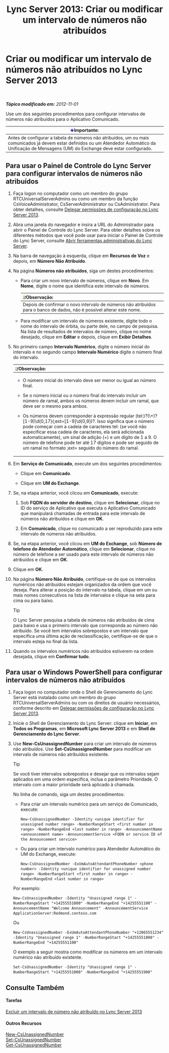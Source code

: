 ﻿---
title: 'Lync Server 2013: Criar ou modificar um intervalo de números não atribuídos'
TOCTitle: Criar ou modificar um intervalo de números não atribuídos
ms:assetid: a102b226-0460-4d5c-82f9-79b8444fa958
ms:mtpsurl: https://technet.microsoft.com/pt-br/library/Gg412748(v=OCS.15)
ms:contentKeyID: 49307645
ms.date: 05/19/2016
mtps_version: v=OCS.15
ms.translationtype: HT
---

# Criar ou modificar um intervalo de números não atribuídos no Lync Server 2013

 

_**Tópico modificado em:** 2012-11-01_

Use um dos seguintes procedimentos para configurar intervalos de números não atribuídos para o Aplicativo Comunicado.

<table>
<thead>
<tr class="header">
<th><img src="images/Gg425939.important(OCS.15).gif" title="important" alt="important" />Importante:</th>
</tr>
</thead>
<tbody>
<tr class="odd">
<td>Antes de configurar a tabela de números não atribuídos, um ou mais comunicados já devem estar definidos ou um Atendedor Automático da Unificação de Mensagens (UM) do Exchange deve estar configurado.</td>
</tr>
</tbody>
</table>


## Para usar o Painel de Controle do Lync Server para configurar intervalos de números não atribuídos

1.  Faça logon no computador como um membro do grupo RTCUniversalServerAdmins ou como um membro da função CsVoiceAdministrator, CsServerAdministrator ou CsAdministrator. Para obter detalhes, consulte [Delegar permissões de configuração no Lync Server 2013](lync-server-2013-delegate-setup-permissions.md).

2.  Abra uma janela do navegador e insira a URL do Administrador para abrir o Painel de Controle do Lync Server. Para obter detalhes sobre os diferentes métodos que você pode usar para iniciar o Painel de Controle do Lync Server, consulte [Abrir ferramentas administrativas do Lync Server](lync-server-2013-open-lync-server-administrative-tools.md).

3.  Na barra de navegação à esquerda, clique em **Recursos de Voz** e depois, em **Número Não Atribuído**.

4.  Na página **Números não atribuídos**, siga um destes procedimentos:
    
      - Para criar um novo intervalo de números, clique em **Novo**. Em **Nome**, digite o nome que identifica este intervalo de números.
        
        <table>
        <thead>
        <tr class="header">
        <th><img src="images/Gg425756.note(OCS.15).gif" title="note" alt="note" />Observação:</th>
        </tr>
        </thead>
        <tbody>
        <tr class="odd">
        <td>Depois de confirmar o novo intervalo de números não atribuídos para o banco de dados, não é possível alterar este nome.</td>
        </tr>
        </tbody>
        </table>
    
      - Para modificar um intervalo de números existente, digite todo o nome do intervalo de órbita, ou parte dele, no campo de pesquisa. Na lista de resultados de intervalos de número, clique no nome desejado, clique em **Editar** e depois, clique em **Exibir Detalhes**.

5.  No primeiro campo **Intervalo Numérico**, digite o número inicial do intervalo e no segundo campo **Intervalo Numérico** digite o número final do intervalo.
    
    <table>
    <colgroup>
    <col style="width: 100%" />
    </colgroup>
    <thead>
    <tr class="header">
    <th><img src="images/Gg425756.note(OCS.15).gif" title="note" alt="note" />Observação:</th>
    </tr>
    </thead>
    <tbody>
    <tr class="odd">
    <td><ul>
    <li><p>O número inicial do intervalo deve ser menor ou igual ao número final.</p></li>
    <li><p>Se o número inicial ou o número final do intervalo incluir um número de ramal, ambos os números devem incluir um ramal, que deve ser o mesmo para ambos.</p></li>
    <li><p>Os números devem corresponder à expressão regular (tel:)?(\+)?[1-9]\d{0,17}(;ext=[1-9]\d{0,9})?. Isso significa que o número pode começar com a cadeia de caracteres tel: (se você não especificar essa cadeia de caracteres, ela será adicionada automaticamente), um sinal de adição (+) e um dígito de 1 a 9. O número de telefone pode ter até 17 dígitos e pode ser seguido de um ramal no formato ;ext= seguido do número do ramal.</p></li>
    </ul></td>
    </tr>
    </tbody>
    </table>


6.  Em **Serviço de Comunicado**, execute um dos seguintes procedimentos:
    
      - Clique em **Comunicado**.
    
      - Clique em **UM do Exchange**.

7.  Se, na etapa anterior, você clicou em **Comunicado**, execute:
    
    1.  Sob **FQDN do servidor de destino**, clique em **Selecionar**, clique no ID do serviço de Aplicativo que executa o Aplicativo Comunicado que manipulará chamadas de entrada para este intervalo de números não atribuídos e clique em **OK**.
    
    2.  Em **Comunicado**, clique no comunicado a ser reproduzido para este intervalo de números não atribuídos.

8.  Se, na etapa anterior, você clicou em **UM do Exchange**, sob **Número de telefone do Atendedor Automático**, clique em **Selecionar**, clique no número de telefone a ser usado para este intervalo de números não atribuídos e clique em **OK**.

9.  Clique em **OK**.

10. Na página **Número Não Atribuído**, certifique-se de que os intervalos numéricos não atribuídos estejam organizados da ordem que você deseja. Para alterar a posição do intervalo na tabela, clique em um ou mais nomes consecutivos na lista de intervalos e clique na seta para cima ou para baixo.
    

    > [!TIP]
    > O Lync Server pesquisa a tabela de números não atribuídos de cima para baixo e usa o primeiro intervalo que corresponda ao número não atribuído. Se você tem intervalos sobrepostos e um intervalo que especifica uma última ação de reclassificação, certifique-se de que o intervalo esteja no final da lista.



11. Quando os intervalos numéricos não atribuídos estiverem na ordem desejada, clique em **Confirmar tudo**.

## Para usar o Windows PowerShell para configurar intervalos de números não atribuídos

1.  Faça logon no computador onde o Shell de Gerenciamento do Lync Server está instalado como um membro do grupo RTCUniversalServerAdmins ou com os direitos de usuário necessários, conforme descrito em [Delegar permissões de configuração no Lync Server 2013](lync-server-2013-delegate-setup-permissions.md).

2.  Inicie o Shell de Gerenciamento do Lync Server: clique em **Iniciar**, em **Todos os Programas**, em **Microsoft Lync Server 2013** e em **Shell de Gerenciamento do Lync Server**.

3.  Use **New-CsUnassignedNumber** para criar um intervalo de números não atribuídos. Use **Set-CsUnassignedNumber** para modificar um intervalo de números não atribuídos existente.
    

    > [!TIP]
    > Se você tiver intervalos sobrepostos e desejar que os intervalos sejam aplicados em uma ordem específica, inclua o parâmetro Prioridade. O intervalo com a maior prioridade será aplicado à chamada.

    
    No linha de comando, siga um destes procedimentos:
    
      - Para criar um intervalo numérico para um serviço de Comunicado, execute:
        
            New-CsUnassignedNumber -Identity <unique identifier for unassigned number range> -NumberRangeStart <first number in range> -NumberRangeEnd <last number in range> -AnnouncementName <announcement name> -AnnouncementService <FQDN or service ID of the Announcement service>
    
      - Ou para criar um intervalo numérico para Atendedor Automático do UM do Exchange, execute:
        
            New-CsUnassignedNumber -ExUmAutoAttendantPhoneNumber <phone number> -Identity <unique identifier for unassigned number range> -NumberRangeStart <first number in range> -NumberRangeEnd <last number in range>
    
    Por exemplo:
    
        New-CsUnassignedNumber -Identity "Unassigned range 1" -NumberRangeStart "+14255551000" -NumberRangeEnd "+14255551100" -AnnouncementName "Welcome Announcement" -AnnouncementService ApplicationServer:Redmond.contoso.com
    
    Ou
    
        New-CsUnassignedNumber -ExUmAutoAttendantPhoneNumber "+12065551234" -Identity "Unassigned range 1" -NumberRangeStart "+14255551000" -NumberRangeEnd "+14255551100"
    
    O exemplo a seguir mostra como modificar os números em um intervalo numérico não atribuído existente.
    
        Set-CsUnassignedNumber -Identity "Unassigned range 1" -NumberRangeStart "+14255551000" -NumberRangeEnd "+14255551900"

## Consulte Também

#### Tarefas

[Excluir um intervalo de número não atribuído no Lync Server 2013](lync-server-2013-delete-an-unassigned-number-range.md)  

#### Outros Recursos

[New-CsUnassignedNumber](new-csunassignednumber.md)  
[Set-CsUnassignedNumber](set-csunassignednumber.md)  
[Get-CsUnassignedNumber](get-csunassignednumber.md)

